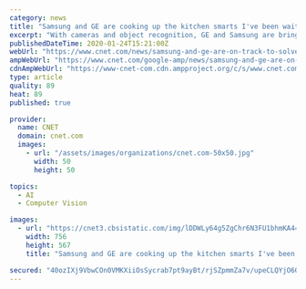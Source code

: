```yaml
---
category: news
title: "Samsung and GE are cooking up the kitchen smarts I've been waiting for"
excerpt: "With cameras and object recognition, GE and Samsung are bringing smart kitchen appliances to the US that might actually be useful. The newest version of Samsung's Family Hub smart refrigerator ..."
publishedDateTime: 2020-01-24T15:21:00Z
webUrl: "https://www.cnet.com/news/samsung-and-ge-are-on-track-to-solve-the-pain-of-menu-planning/"
ampWebUrl: "https://www.cnet.com/google-amp/news/samsung-and-ge-are-on-track-to-solve-the-pain-of-menu-planning/"
cdnAmpWebUrl: "https://www-cnet-com.cdn.ampproject.org/c/s/www.cnet.com/google-amp/news/samsung-and-ge-are-on-track-to-solve-the-pain-of-menu-planning/"
type: article
quality: 89
heat: 89
published: true

provider:
  name: CNET
  domain: cnet.com
  images:
    - url: "/assets/images/organizations/cnet.com-50x50.jpg"
      width: 50
      height: 50

topics:
  - AI
  - Computer Vision

images:
  - url: "https://cnet3.cbsistatic.com/img/lDDWLy64g5ZgChr6N3FU1bhmKA4=/756x567/2020/01/22/54be830f-7581-4919-8fa1-f7d5f08392af/ge-kbis-2020-3.jpg"
    width: 756
    height: 567
    title: "Samsung and GE are cooking up the kitchen smarts I've been waiting for"

secured: "40ozIXj9VbwCOn0VMKXiiOsSycrab7pt9ayBt/rjSZpmmZa7v/upeCLQYjO6Qi/BVN+5xctm8qjnvZ34eSzzVa4UQ1fF2e1jb1VLtt0NIvxri1LYvXkmqiCvGY09GeyYIXeA6JCgi/XCSXMhpl6zKhhAa8SSnk9MMbRapFS5omFTwKDcb2fFaRbcVic3dm8MN4FTSZM/xqHGjSnEmXfPfhpAB9LUNlkGFvJLRDtGlj67iDNyRwkuP83G2CLi0YNDsX/P2mQ2pyuueOWUCwWeIH1CWDtrv4T9LQCawLZLRC/NF+WKy5YNyvsYzCqSMUlL;oAsUv5T0g+0maDd1qxJpGA=="
---
```


